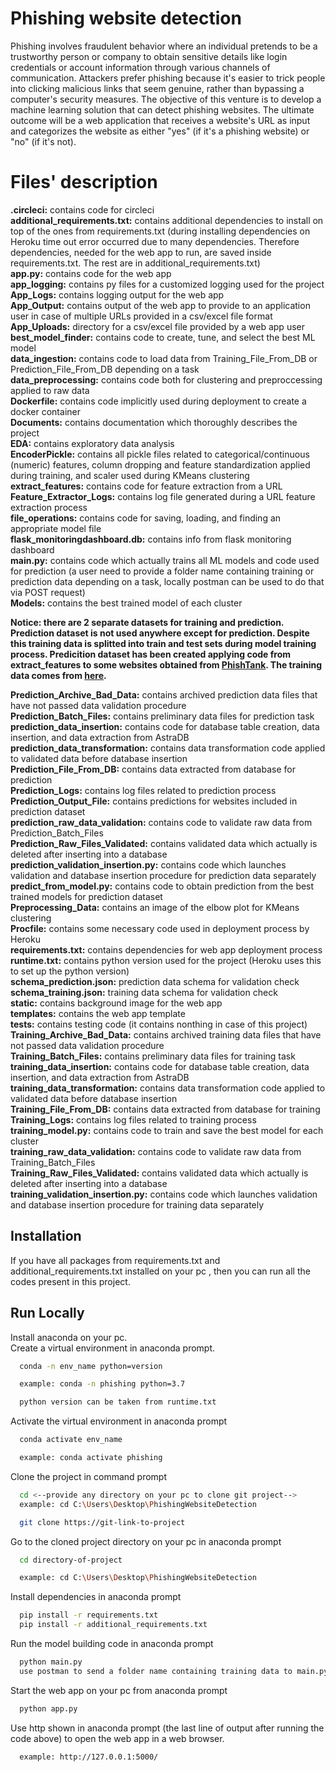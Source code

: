 
# Phishing website detection

Phishing involves fraudulent behavior where an individual pretends to be a trustworthy person or company to obtain sensitive details like login credentials or account information through various channels of communication. Attackers prefer phishing because it's easier to trick people into clicking malicious links that seem genuine, rather than bypassing a computer's security measures. The objective of this venture is to develop a machine learning solution that can detect phishing websites. The ultimate outcome will be a web application that receives a website's URL as input and categorizes the website as either "yes" (if it's a phishing website) or "no" (if it's not).

# Files' description
**.circleci:** contains code for circleci\
**additional_requirements.txt:** contains additional dependencies to install on top of the ones from requirements.txt
(during installing dependencies on Heroku time out error occurred due to many dependencies. Therefore dependencies, 
needed for the web app to run, are saved inside requirements.txt. The rest are in additional_requirements.txt)\
**app.py:** contains code for the web app\
**app_logging:** contains py files for a customized logging used for the project\
**App_Logs:** contains logging output for the web app\
**App_Output:** contains output of the web app to provide to an application user in case of multiple URLs 
provided in a csv/excel file format\
**App_Uploads:** directory for a csv/excel file provided by a web app user\
**best_model_finder:** contains code to create, tune, and select the best ML model\
**data_ingestion:** contains code to load data from Training_File_From_DB or Prediction_File_From_DB depending on a task\
**data_preprocessing:** contains code both for clustering and preproccessing applied to raw data\
**Dockerfile:** contains code implicitly used during deployment to create a docker container\
**Documents:** contains documentation which thoroughly describes the project\
**EDA:** contains exploratory data analysis\
**EncoderPickle:** contains all pickle files related to categorical/continuous (numeric) features, column dropping 
and feature standardization applied during training, and scaler used during KMeans clustering\
**extract_features:** contains code for feature extraction from a URL\
**Feature_Extractor_Logs:** contains log file generated during a URL feature extraction process\
**file_operations:** contains code for saving, loading, and finding an appropriate model file\
**flask_monitoringdashboard.db:** contains info from flask monitoring dashboard\
**main.py:** contains code which actually trains all ML models and code used for prediction 
(a user need to provide a folder name containing training or prediction data depending on a task,
locally postman can be used to do that via POST request)\
**Models:** contains the best trained model of each cluster

**Notice: there are 2 separate datasets for training and prediction. Prediction dataset is 
not used anywhere except for prediction. Despite this training data is splitted into train 
and test sets during model training process. Predicition dataset has been created applying code
from extract_features to some websites obtained from [PhishTank](https://community.opendns.com/phishtank/).
The training data comes from [here](https://data.mendeley.com/datasets/72ptz43s9v/1).**

**Prediction_Archive_Bad_Data:** contains archived prediction data files that have not passed data validation procedure\
**Prediction_Batch_Files:** contains preliminary data files for prediction task\
**prediction_data_insertion:** contains code for database table creation, data insertion, 
and data extraction from AstraDB\
**prediction_data_transformation:** contains data transformation code applied to validated data before database insertion\
**Prediction_File_From_DB:** contains data extracted from database for prediction\
**Prediction_Logs:** contains log files related to prediction process\
**Prediction_Output_File:** contains predictions for websites included in prediction dataset\
**prediction_raw_data_validation:** contains code to validate raw data from Prediction_Batch_Files\
**Prediction_Raw_Files_Validated:** contains validated data which actually is deleted after inserting into a database\
**prediction_validation_insertion.py:** contains code which launches validation and database 
insertion procedure for prediction data separately\
**predict_from_model.py:** contains code to obtain prediction from the best trained models for prediction dataset\
**Preprocessing_Data:** contains an image of the elbow plot for KMeans clustering\
**Procfile:** contains some necessary code used in deployment process by Heroku\
**requirements.txt:** contains dependencies for web app deployment process\
**runtime.txt:** contains python version used for the project (Heroku uses this to set up the python version)\
**schema_prediction.json:** prediction data schema for validation check\
**schema_training.json:** training data schema for validation check\
**static:** contains background image for the web app\
**templates:** contains the web app template\
**tests:** contains testing code (it contains nonthing in case of this project)\
**Training_Archive_Bad_Data:** contains archived training data files that have not passed data validation procedure\
**Training_Batch_Files:** contains preliminary data files for training task\
**training_data_insertion:** contains code for database table creation, data insertion, 
and data extraction from AstraDB\
**training_data_transformation:** contains data transformation code applied to validated data before database insertion\
**Training_File_From_DB:** contains data extracted from database for training\
**Training_Logs:** contains log files related to training process\
**training_model.py:** contains code to train and save the best model for each cluster\
**training_raw_data_validation:** contains code to validate raw data from Training_Batch_Files\
**Training_Raw_Files_Validated:** contains validated data which actually is deleted after inserting into a database\
**training_validation_insertion.py:** contains code which launches validation and database 
insertion procedure for training data separately

## Installation

If you have all packages from requirements.txt and additional_requirements.txt
installed on your pc , then you can run all the codes present in this project. 
    
## Run Locally
Install anaconda on your pc.\
Create a virtual environment in anaconda prompt. 

```bash
  conda -n env_name python=version

  example: conda -n phishing python=3.7

  python version can be taken from runtime.txt
```

Activate the virtual environment in anaconda prompt

```bash
  conda activate env_name 

  example: conda activate phishing 
```

Clone the project in command prompt

```bash
  cd <--provide any directory on your pc to clone git project-->
  example: cd C:\Users\Desktop\PhishingWebsiteDetection

  git clone https://git-link-to-project
```

Go to the cloned project directory on your pc 
in anaconda prompt

```bash
  cd directory-of-project

  example: cd C:\Users\Desktop\PhishingWebsiteDetection
```

Install dependencies in anaconda prompt

```bash
  pip install -r requirements.txt
  pip install -r additional_requirements.txt
```

Run the model building code in anaconda prompt

```bash
  python main.py
  use postman to send a folder name containing training data to main.py via POST request
```

Start the web app on your pc from anaconda prompt

```bash
  python app.py
```
Use http shown in anaconda prompt (the last line of 
output after running the code above) to open the web
app in a web browser.

```bash
  example: http://127.0.0.1:5000/
```
